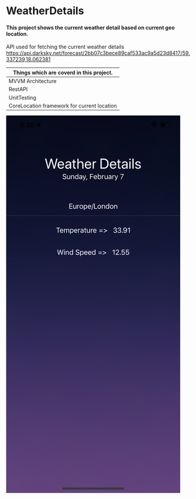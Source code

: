 # WeatherDetails
#### This project shows the current weather detail based on current geo location.

API used for fetching the current weather details
https://api.darksky.net/forecast/2bb07c3bece89caf533ac9a5d23d8417/59.337239,18.062381

| Things which are coverd in this project. |
| ------ |
| MVVM Architecture |
| RestAPI |
| UnitTesting |
| CoreLocation framework for current location |

![ScreenShot](https://github.com/Rajneesh071/WeatherDetails/blob/master/SS.png?raw=true)
